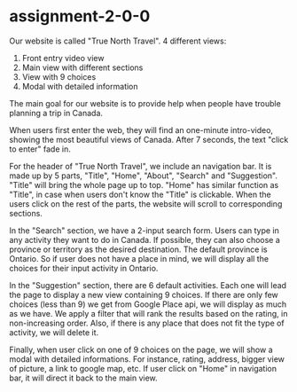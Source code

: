# assignment-2-0-0

Our website is called "True North Travel".
4 different views:
1. Front entry video view
2. Main view with different sections
3. View with 9 choices
4. Modal with detailed information

The main goal for our website is to provide help when people have trouble planning a trip in Canada.

When users first enter the web, they will find an one-minute intro-video, showing the most beautiful views of Canada. After 7 seconds, the text "click to enter" fade in. 

For the header of "True North Travel", we include an navigation bar. It is made up by 5 parts, "Title", "Home", "About", "Search" and "Suggestion". "Title" will bring the whole page up to top. "Home" has similar function as "Title", in case when users don't know the "Title" is clickable.  When the users click on the rest of the parts, the website will scroll to corresponding sections. 

In the "Search" section, we have a 2-input search form. Users can type in any activity they want to do in Canada. If possible, they can also choose a province or territory as the desired destination. The default province is Ontario. So if user does not have a place in mind, we will display all the choices for their input activity in Ontario.

In the "Suggestion" section, there are 6 default activities. Each one will lead the page to display a new view containing 9 choices. If there are only few choices (less than 9) we get from Google Place api, we will display as much as we have. We apply a filter that will rank the results based on the rating, in non-increasing order. Also, if there is any place that does not fit the type of activity, we will delete it.

Finally, when user click on one of 9 choices on the page, we will show a modal with detailed informations. For instance, rating, address, bigger view of picture, a link to google map, etc. If user click on "Home" in navigation bar, it will direct it back to the main view. 
